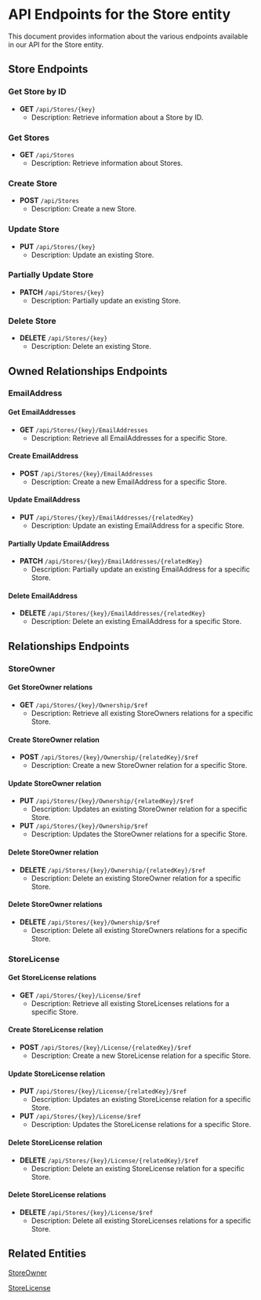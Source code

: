 # API Endpoints for the Store entity

This document provides information about the various endpoints available in our API for the Store entity.

## Store Endpoints

### Get Store by ID
- **GET** `/api/Stores/{key}`
  - Description: Retrieve information about a Store by ID.
  
### Get Stores
- **GET** `/api/Stores`
  - Description: Retrieve information about Stores.

### Create Store
- **POST** `/api/Stores`
  - Description: Create a new Store.

### Update Store
- **PUT** `/api/Stores/{key}`
  - Description: Update an existing Store.

### Partially Update Store
- **PATCH** `/api/Stores/{key}`
  - Description: Partially update an existing Store.
 
### Delete Store
- **DELETE** `/api/Stores/{key}`
  - Description: Delete an existing Store.

## Owned Relationships Endpoints

### EmailAddress

#### Get EmailAddresses
- **GET** `/api/Stores/{key}/EmailAddresses`
  - Description: Retrieve all EmailAddresses for a specific Store.

#### Create EmailAddress
- **POST** `/api/Stores/{key}/EmailAddresses`
  - Description: Create a new EmailAddress for a specific Store.

#### Update EmailAddress
- **PUT** `/api/Stores/{key}/EmailAddresses/{relatedKey}`
  - Description: Update an existing EmailAddress for a specific Store.
  
#### Partially Update EmailAddress
- **PATCH** `/api/Stores/{key}/EmailAddresses/{relatedKey}`
  - Description: Partially update an existing EmailAddress for a specific Store.

#### Delete EmailAddress
- **DELETE** `/api/Stores/{key}/EmailAddresses/{relatedKey}`
  - Description: Delete an existing EmailAddress for a specific Store.

## Relationships Endpoints

### StoreOwner

#### Get StoreOwner relations
- **GET** `/api/Stores/{key}/Ownership/$ref`
  - Description: Retrieve all existing StoreOwners relations for a specific Store.
  
#### Create StoreOwner relation
- **POST** `/api/Stores/{key}/Ownership/{relatedKey}/$ref`
  - Description: Create a new StoreOwner relation for a specific Store.
  
#### Update StoreOwner relation
- **PUT** `/api/Stores/{key}/Ownership/{relatedKey}/$ref`
  - Description: Updates an existing StoreOwner relation for a specific Store.
- **PUT** `/api/Stores/{key}/Ownership/$ref`
  - Description: Updates the StoreOwner relations for a specific Store.

#### Delete StoreOwner relation
- **DELETE** `/api/Stores/{key}/Ownership/{relatedKey}/$ref`
  - Description: Delete an existing StoreOwner relation for a specific Store.

#### Delete StoreOwner relations
- **DELETE** `/api/Stores/{key}/Ownership/$ref`
  - Description: Delete all existing StoreOwners relations for a specific Store.

### StoreLicense

#### Get StoreLicense relations
- **GET** `/api/Stores/{key}/License/$ref`
  - Description: Retrieve all existing StoreLicenses relations for a specific Store.
  
#### Create StoreLicense relation
- **POST** `/api/Stores/{key}/License/{relatedKey}/$ref`
  - Description: Create a new StoreLicense relation for a specific Store.
  
#### Update StoreLicense relation
- **PUT** `/api/Stores/{key}/License/{relatedKey}/$ref`
  - Description: Updates an existing StoreLicense relation for a specific Store.
- **PUT** `/api/Stores/{key}/License/$ref`
  - Description: Updates the StoreLicense relations for a specific Store.

#### Delete StoreLicense relation
- **DELETE** `/api/Stores/{key}/License/{relatedKey}/$ref`
  - Description: Delete an existing StoreLicense relation for a specific Store.

#### Delete StoreLicense relations
- **DELETE** `/api/Stores/{key}/License/$ref`
  - Description: Delete all existing StoreLicenses relations for a specific Store.

## Related Entities

[StoreOwner](StoreOwnerEndpoints.md)

[StoreLicense](StoreLicenseEndpoints.md)
